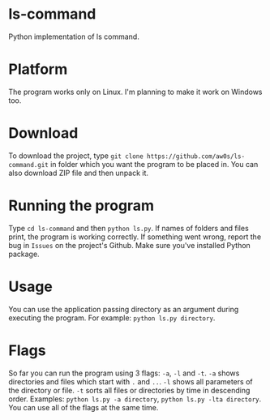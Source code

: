 # ls-command
Python implementation of ls command.

# Platform
The program works only on Linux. I'm planning to make it work on Windows too.

# Download
To download the project, type `git clone https://github.com/aw0s/ls-command.git` in folder which you want the program to be placed in. You can also download ZIP file and then unpack it.

# Running the program
Type `cd ls-command` and then `python ls.py`. If names of folders and files print, the program is working correctly. If something went wrong, report the bug in `Issues` on the project's Github. Make sure you've installed Python package.

# Usage
You can use the application passing directory as an argument during executing the program. For example: `python ls.py directory`.

# Flags
So far you can run the program using 3 flags: `-a`, `-l` and `-t`. `-a` shows directories and files which start with `.` and `..`. `-l` shows all parameters of the directory or file. `-t` sorts all files or directories by time in descending order. Examples: `python ls.py -a directory`, `python ls.py -lta directory`. You can use all of the flags at the same time.
